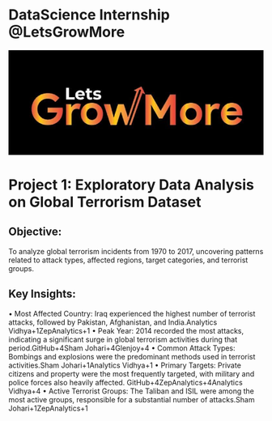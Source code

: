 # DataScience Internship @LetsGrowMore

![LetsGrowMore logo](https://github.com/Athira002/LGMVIP/blob/f60793a10e0e27a689f41b7fdbac44a8f44412ba/LetsGrowMorelogo.jpg)

# Project 1: Exploratory Data Analysis on Global Terrorism Dataset

## Objective:

To analyze global terrorism incidents from 1970 to 2017, uncovering patterns related to attack types, affected regions, target categories, and terrorist groups.

## Key Insights:
• Most Affected Country: Iraq experienced the highest number of terrorist
attacks, followed by Pakistan, Afghanistan, and India.Analytics
Vidhya+1ZepAnalytics+1
• Peak Year: 2014 recorded the most attacks, indicating a significant surge in
global terrorism activities during that period.GitHub+4Sham Johari+4Glenjoy+4
• Common Attack Types: Bombings and explosions were the predominant
methods used in terrorist activities.Sham Johari+1Analytics Vidhya+1
• Primary Targets: Private citizens and property were the most frequently
targeted, with military and police forces also heavily affected.
GitHub+4ZepAnalytics+4Analytics Vidhya+4
• Active Terrorist Groups: The Taliban and ISIL were among the most active
groups, responsible for a substantial number of attacks.Sham
Johari+1ZepAnalytics+1
